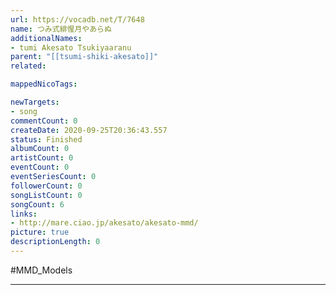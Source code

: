 ```yaml
---
url: https://vocadb.net/T/7648
name: つみ式緋惺月やあらぬ
additionalNames: 
- tumi Akesato Tsukiyaaranu
parent: "[[tsumi-shiki-akesato]]"
related:

mappedNicoTags:

newTargets:
- song
commentCount: 0
createDate: 2020-09-25T20:36:43.557
status: Finished
albumCount: 0
artistCount: 0
eventCount: 0
eventSeriesCount: 0
followerCount: 0
songListCount: 0
songCount: 6
links: 
- http://mare.ciao.jp/akesato/akesato-mmd/
picture: true
descriptionLength: 0
---
```


#MMD_Models



---

